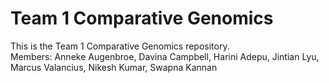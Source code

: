 # Team 1 Comparative Genomics

This is the Team 1 Comparative Genomics repository. <br />
Members: Anneke Augenbroe, Davina Campbell, Harini Adepu, Jintian Lyu, Marcus Valancius, Nikesh Kumar, Swapna Kannan
